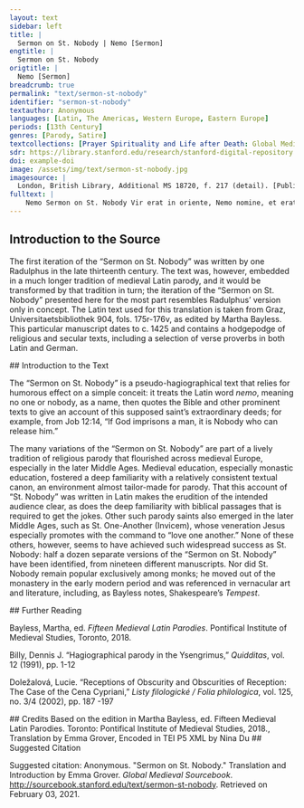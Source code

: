 ```yaml
---
layout: text
sidebar: left
title: |
  Sermon on St. Nobody | Nemo [Sermon]
engtitle: |
  Sermon on St. Nobody
origtitle: |
  Nemo [Sermon]
breadcrumb: true
permalink: "text/sermon-st-nobody"
identifier: "sermon-st-nobody"
textauthor: Anonymous
languages: [Latin, The Americas, Western Europe, Eastern Europe]
periods: [13th Century]
genres: [Parody, Satire]
textcollections: [Prayer Spirituality and Life after Death: Global Medieval Perspectives]
sdr: https://library.stanford.edu/research/stanford-digital-repository 
doi: example-doi 
image: /assets/img/text/sermon-st-nobody.jpg
imagesource: |
  London, British Library, Additional MS 18720, f. 217 (detail). [Public Domain]
fulltext: |
    Nemo Sermon on St. Nobody Vir erat in oriente, Nemo nomine, et erat uir ille ut allter Iob inter omnes orientales. There was a man in the East by the name of Nobody, and this man was as another Job among all the Easterners. Magnus namque erat iste Nemo sanctus: magnus in genere et prosapia, magnus in potencia, magnus in scientia, magnus in clemencia <et> in compassione, magnus in honore et reuerentia. For that Nobody was a great saint: great in origin and lineage, great in power, great in learning, great in mercy and in compassion, great in honor and reverence. Hec autem omnia supra dicuntur ex sacra scriptura, cui nephas est reclamandum et contradicendum. More is said of him than all others in sacred scripture, which it is a sin to protest or speak publicly against. Item Nemo, dico, primo fuit magnus in genere et prosapia et similis Ade, qui fuit nec creatus nec genitus sed formatus secundum prophetam dicentem: Dies formabuntur et Nemo in eis. I say first that Nobody was great in origin and lineage and was like Adam, who was not begotten or born but was formed, as the prophet says: Days will be formed and Nobody in them. Ps. 138:16 Fuit eciam de genere militari, unde apostolus: Nemo militans deo. Furthermore he was of a warlike origin, hence the apostle says: Nobody fighting for God. 2 Tim. 2:4 Imo fuit nobilitate miles qui propriis et non alienis stipendiis militauit, unde illud apostoli: Nemo tenetur propriis stipendiis militare. Indeed, he was a soldier of renown, who served at his own expense and not others’, hence the following, of the apostle: Nobody serves as a soldier at his own expense. cf. 1 Cor. 9:7 Eciam fuit de genere non qualicumque sed regali, Ecclesiastici ii: Nemo ex regibus sumpsit exordium. Furthermore, he was not of a common but a regal origin, as in Ecclesiastes 2: Nobody began life among kings. Wis. 7:5. Adding to the parodic effect, the in-text citation is false, and the quote has been truncated in such a way that the meaning is radically reshaped; ex regibus qualifies nemo in the original context rather than sumpsit exordium, as it does here. Eciam fuit de cognacione uirginis gloriose eo quod fuerit de stirpe regia et de cognacione Elizabet, Luc 1: Nemo est in cognacione tua. For he was of the relatives of a glorious virgin, who was of a regal lineage, and of the relatives of Elizabeth, as in Luke 1: Nobody is among your relatives. Luke 1:61 Nec fuit solum de stirpe regia sed cum ipso deo legitur semper regnaturus, Ecclesiastici xxi: 'Nemo semper regnaturus.' Nor was he only of a regal lineage, but it is said of him by God himself that he will reign forever, Ecclesiastes 21: Nobody will reign forever. Not only is the in-text citation here false, but this is not actually a biblical quote. Secundo, dixi, iste Nemo magnus fuit in potencia, prius quia aperit quod deus claudit, unde illud: Deus claudit et Nemo aperit. Second, I said this Nobody was great in power, because he opens what God closes, hence the following: God closes and Nobody opens. Rev. 3:7 Iob 12: Si incluserit hominem, Nemo est qui aperiat. Job 12: If God imprisons a man, it is Nobody who can release him. Job 12:14 Item de manu dei audacter eripit, Iob 2: Cum sit Nemo qui de manu tua possit eruere. He also takes boldly from the hand of God, as in Job 2: Since it is Nobody who can pluck [me] from your hand. Job 10:7. The truncation of the quote gives the cum clause causal force rather than the concessive of the original context. Item edifficat quod deus destruit, unde Iob: Si deus destruit, Nemo est qui edifficat. He also builds up what God destroys, hence Job: If God destroys it, it is Nobody who can build it up. Job 12:14 Item ipsum deum superat et uincitt, Ecclesiastici ii: Nemo uincit deum. He also surpasses and conquers God himself, as in Ecclesiastes 2: Nobody conquers God. Not actually a biblical quote. Propterea quod deus fecit, iste Nemo illa potest facere si uoluerit, sicut dixit Nicodemus in ewangelio: Nemo potest ista signa facere que tu facis. For this reason God made it so that this Nobody could do whatever he wanted, just as Nicodemus says in the Gospel: Nobody can do the signs you do. John 3:2 Item gaudium ab apostolis potenter tollit, unde in ewangelio: Et gaudium tuum Nemo tollet a uobis. He also powerfully takes away joy from the apostles, hence in the Gospel: And Nobody shall take your joy away from you. John 16:22 Imo quod maius est, animam a Christo rapit: Animam meam Nemo tollit. Indeed, what is greater, he takes away life from Christ: Nobody takes away my life. John 10:18 Item duobus dominis potest seruire utiliter, quod multis uidetur inpossibile et quod est contro ewangelium, iuxta illud ut habetur in ewangelio: Nemo potest duobus dominis seruire. He can also serve two masters usefully, which seems impossible to many and is against the Gospel, just as follows, as it is had in the Gospels: Nobody can serve two masters. Mat. 6:24 Tercio dixi quod iste Nemo magnus fuit <in> scientiis. Third, I said that Nobody was great in knowledge. Sciuit utrum amore uel odio dignus sit. He knew whether he was worthy of love or hate. Eccl. 9:1 Eciam magnus in scientia, principaliter in grammatica, Prisciano se conformans, ipso attestante: Neminem inueni mihi socium. Furthermore, he was great in learning, chiefly in grammar, describing him thus with Priscian himself affirming: I have found Nobody my peer. Priscian’s Institutiones 17.87 Fuit enim magnus in arismetrica, secundum illud apostoli: Nemo poterat dinumerare turbam. For he was great in arithmetic, according to the apostle, as follows: Nobody could number the crowd. Rev. 7:9 Fuit magnus in musica, item Apocalypsis: Nemo poterat dicere canticum. He was great in music, also in Revelation: Nobody could sing that song. Rev. 14:3 Fuit eciam magnus propheta, secundum Matthei dictum: Nemo propheta acceptus in patria sua. And he was a great prophet, according to the saying of Matthew: Nobody the prophet was accepted in his homeland. Luke 4:24 (in-text citation false) Item fuit magnus in clementia et compassione. He was also great in mercy and compassion. Primum signum compassionis quia Christo fuit compassus in cruce morienti, unde illud Isaie: Ecce quomodo moritur iustus et Nemo considerat. The first sign of his compassion was that he had pity for Christ dying on the cross, hence the following from Isaiah: Behold how the righteous man dies and Nobody looks. Eciam martiribus compassus fuit pro Christo morientibus, iuxta illud: Viri iusti tolluntur et Nemo percipit corde. From the sixth responsory for Holy Saturday; cf. Isaiah 57:1-2 Item Lazaro mendicante compassus fuit qui poscrebat uentrem suum saturari de micis que cadebant de mensa diuitis, et Nemo ei dabat. Furthermore he had pity for the martyrs dying for Christ, according to the following: Righteous men are taken up and Nobody takes it to heart. Isaiah 57:1 Item filio prodigio compassus fuit, Luc iii, qui cupiebat uentrem suum saturare de siliquis quas porci comedebant et Nemo illi dabat. He also had pity for Lazarus the beggar who asked that his belly be filled with crumbs that fell from the wealthy man’s table, Luke 16:21 and Nobody gave to him. Fuit eciam pauperum consolator, unde Ecclesiastici x: Verti me ad alia et uidi calumpnias que sub sole geruntur et consolatorem Neminem inueni. He was also the comforter of the poor, hence Ecclesiastes 10: I turned myself to others and I saw the foul deeds that came to pass under the sun and I found Nobody to be a comforter. Eccl. 4:1 Eciam fuit magnus in uita contemplatiua, deo et sanctis seruicia inpendenda, iuxta illud: Nemo accendit lucernam. He was also great in the contemplative life, the service to God and the saints to which one ought to devote oneself, according to the following: Nobody lights a lamp. Luke 11:33 Eciam magnus fuit in uita actiua iuxta illud: Nemo mittens manum ad aratrum. He was also great in the active life, according to the following: Nobody putting his hand to the plow. Luke 9:62 Item ut omnem eius dignitatem ita concludam breuiloquio, fuit iste sanctus Nemo ita dignus quod singulari honore honorauit eum dominus per suas salutationes sibi transmittendo: Neminem salutaueritis per uiam. Also, so that I might thus define all his dignity with concision, this Saint Nobody was so worthy because the Lord honored him with a remarkable honor by sending his greetings to him: greet Nobody on the way. Luke 10:4 Fuit magnus domini consiliarius, ut ibi: Nemini dixeritis uisionem hanc. He was the Lord’s great confidant, as then: tell this vision to Nobody. Mat. 17:9 Eciam ex speciali auctoritate concedit ei ut possit cum duabus contrahere matrimonium, iuxta decretum:'Nemo licet habere duas uxores.' Furthermore, the Lord allows him by special decree to enter into marriage with two women, according to the doctrine: “Nobody is permitted to have two wives.” No specific source. Fuit iste Nemo magnus in audacia, quia cum Iudei non fuerunt ausi manus mittere in Ihesum, ipse audacter irruit in eum et ligauit eum et sepeliuit, iuxta illud: Et Nemo in eum misit manum. This Nobody was great in boldness, since when the Jews did not dare to lay hands on Jesus, he bravely rushed at him, tied him up, and buried him, according to the following: And Nobody laid hands on him. John 7:44 In fine iste sanctus Nemo accusauit eam mulierem deprehensam in adulterio, iuxta illud dictum domini: Mulier, qui sunt qui te accusabat? Finally, this Saint Nobody accused the woman caught in adultery, according to the following saying of the Lord: Woman, who are they who accused you? Nemo te contempnauit? Has Nobody condemned you? Respondit mulier: Nemo, domine. The woman answered: Nobody, Lord. John 8:10-11 Item ut omnem eius concludam dignitatem, iste Nemo, uana huius mundi uidens, conscendit ad celestia, iuxta illud Iob ii: Nemo ascendit in celum. Also, so that I might conclude his dignity, this Nobody, seeing the emptiness of this world, ascended to the heavens, according to the following from Job 2: Nobody ascended into heaven. John 3:13 – another egregiously false in-text citation Ut illuc ascendamus hoc prestet nobis deus trinus et unus. May we ascend there, where God, triune and one, may stand before us. Amen. Amen. 
---
```

## Introduction to the Source 
<p>The first iteration of the “Sermon on St. Nobody” was written by one Radulphus in the late thirteenth century. The text was, however, embedded in a much longer tradition of medieval Latin parody, and it would be transformed by that tradition in turn; the iteration of the “Sermon on St. Nobody” presented here for the most part resembles Radulphus’ version only in concept. The Latin text used for this translation is taken from Graz, Universitaetsbibliothek 904, fols. 175r-176v, as edited by Martha Bayless. This particular manuscript dates to c. 1425 and contains a hodgepodge of religious and secular texts, including a selection of verse proverbs in both Latin and German.</p>
## Introduction to the Text 
<p>The “Sermon on St. Nobody” is a pseudo-hagiographical text that relies for humorous effect on a simple conceit: it treats the Latin word <em>nemo</em>, meaning no one or nobody, as a name, then quotes the Bible and other prominent texts to give an account of this supposed saint’s extraordinary deeds; for example, from Job 12:14, “If God imprisons a man, it is Nobody who can release him.” </p> <p>The many variations of the “Sermon on St. Nobody” are part of a lively tradition of religious parody that flourished across medieval Europe, especially in the later Middle Ages. Medieval education, especially monastic education, fostered a deep familiarity with a relatively consistent textual canon, an environment almost tailor-made for parody. That this account of “St. Nobody” was written in Latin makes the erudition of the intended audience clear, as does the deep familiarity with biblical passages that is required to get the jokes. Other such parody saints also emerged in the later Middle Ages, such as St. One-Another (Invicem), whose veneration Jesus especially promotes with the command to “love one another.” None of these others, however, seems to have achieved such widespread success as St. Nobody: half a dozen separate versions of the “Sermon on St. Nobody” have been identified, from nineteen different manuscripts. Nor did St. Nobody remain popular exclusively among monks; he moved out of the monastery in the early modern period and was referenced in vernacular art and literature, including, as Bayless notes, Shakespeare’s <em>Tempest</em>.</p>
## Further Reading 
<p>Bayless, Martha, ed. <em>Fifteen Medieval Latin Parodies</em>. Pontifical Institute of Medieval Studies, Toronto, 2018.</p> <p>Billy, Dennis J. “Hagiographical parody in the Ysengrimus,” <em>Quidditas</em>, vol. 12 (1991), pp. 1-12</p> <p>Doležalová, Lucie. “Receptions of Obscurity and Obscurities of Reception: The Case of the Cena Cypriani,” <em>Listy filologické / Folia philologica</em>, vol. 125, no. 3/4 (2002), pp. 187 -197</p>
## Credits
Based on the edition in Martha Bayless, ed. Fifteen Medieval Latin Parodies. Toronto: Pontifical Institute of Medieval Studies, 2018., 
Translation by Emma Grover, 
Encoded in TEI P5 XML by Nina Du
## Suggested Citation
<p>Suggested citation: Anonymous.  "Sermon on St. Nobody." Translation and Introduction by Emma Grover. <em>Global Medieval Sourcebook</em>. <a href="http://sourcebook.stanford.edu/text/sermon-st-nobody">http://sourcebook.stanford.edu/text/sermon-st-nobody</a>. Retrieved on February 03, 2021.</p>